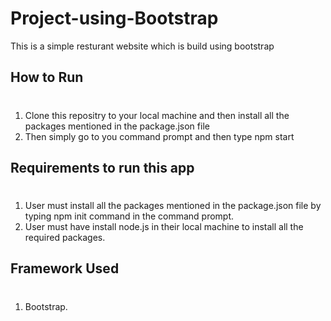 # Project-using-Bootstrap
This is a simple resturant website which is build using bootstrap

## How to Run
#
1) Clone this repositry to your local machine and then install all the packages mentioned in the package.json file
2) Then simply go to you command prompt and then type npm start


## Requirements to run this app
#
1) User must install all the packages mentioned in the package.json file by typing npm init command in the command prompt.
2) User must have install node.js in their local machine to install all the required packages.


## Framework Used
#
1) Bootstrap.
